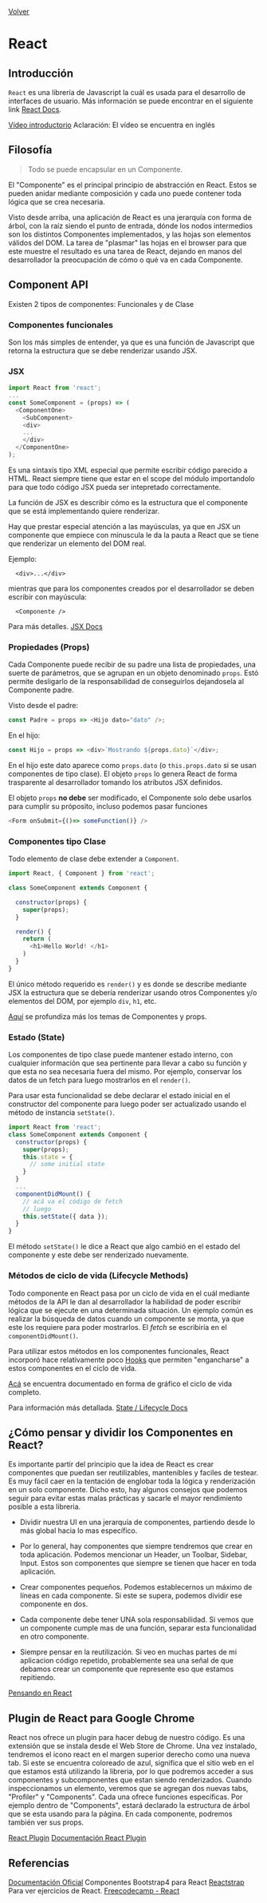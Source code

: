 [Volver](./index.md)

# React

## Introducción

`React` es una librería de Javascript la cuál es usada para el desarrollo de interfaces de usuario.
Más información se puede encontrar en el siguiente link
[React Docs](https://reactjs.org/docs/getting-started.html).

[Vídeo introductorio](https://www.youtube.com/watch?v=Ke90Tje7VS0&t) 
Aclaración: El vídeo se encuentra en inglés

## Filosofía

> Todo se puede encapsular en un Componente.

El "Componente" es el principal principio de abstracción en React. Estos se pueden anidar mediante composición y cada uno puede contener toda lógica que se crea necesaria.

Visto desde arriba, una aplicación de React es una jerarquía con forma de árbol, con la raíz siendo el punto de entrada, dónde los nodos intermedios son los distintos Componentes implementados, y las hojas son elementos válidos del DOM. La tarea de "plasmar" las hojas en el browser para que este muestre el resultado es una tarea de React, dejando en manos del desarrollador la preocupación de cómo o qué va en cada Componente.

## Component API

Existen 2 tipos de componentes: Funcionales y de Clase

### Componentes funcionales

Son los más simples de entender, ya que es una función de Javascript que retorna la estructura que se debe renderizar usando JSX.

### JSX

```javascript
import React from 'react';
...
const SomeComponent = (props) => (
  <ComponentOne>
    <SubComponent>
    <div>
    ...
    </div>
  </ComponentOne>
);
```

Es una sintaxís tipo XML especial que permite escribir código parecido a HTML. React siempre tiene que estar en el scope del módulo importandolo para que todo código JSX pueda ser intepretado correctamente.

La función de JSX es describir cómo es la estructura que el componente que se está implementando quiere renderizar.

Hay que prestar especial atención a las mayúsculas, ya que en JSX un componente que empiece con mínuscula le da la pauta a React que se tiene que renderizar un elemento del DOM real.

Ejemplo:

```
  <div>...</div>
```

mientras que para los componentes creados por el desarrollador se deben escribir con mayúscula:

```
  <Componente />
```

Para más detalles. [JSX Docs](https://reactjs.org/docs/introducing-jsx.html)

### Propiedades (Props)

Cada Componente puede recibir de su padre una lista de propiedades, una suerte de parámetros, que se agrupan en un objeto denominado `props`. Estó permite desligarlo de la responsabilidad de conseguirlos dejandosela al Componente padre.

Visto desde el padre:

```javascript
const Padre = props => <Hijo dato="dato" />;
```

En el hijo:

```javascript
const Hijo = props => <div>`Mostrando ${props.dato}`</div>;
```

En el hijo este dato aparece como `props.dato` (o `this.props.dato` si se usan componentes de tipo clase). El objeto `props` lo genera React de forma trasparente al desarrollador tomando los atributos JSX definidos.

El objeto `props` **no debe** ser modificado, el Componente solo debe usarlos para cumplir su próposito, incluso podemos pasar funciones
```javascript
<Form onSubmit={()=> someFunction()} />
```

### Componentes tipo Clase

Todo elemento de clase debe extender a `Component`.

```javascript
import React, { Component } from 'react';

class SomeComponent extends Component {

  constructor(props) {
    super(props);
  }

  render() {
    return (
      <h1>Hello World! </h1>
    )
  }
}
```

El único método requerido es `render()` y es donde se describe mediante JSX la estructura que se debería renderizar usando otros Componentes y/o elementos del DOM, por ejemplo `div`, `h1`, etc.

[Aquí](https://reactjs.org/docs/components-and-props.html) se profundiza más los temas de Componentes y props.

### Estado (State)

Los componentes de tipo clase puede mantener estado interno, con cualquier información que sea pertinente para llevar a cabo su función y que esta no sea necesaria fuera del mismo. Por ejemplo, conservar los datos de un fetch para luego mostrarlos en el `render()`.

Para usar esta funcionalidad se debe declarar el estado inicial en el constructor del componente para luego poder ser actualizado usando el método de instancia `setState()`.

```javascript
import React from 'react';
class SomeComponent extends Component {
  constructor(props) {
    super(props);
    this.state = {
      // some initial state
    }
  }
  ...
  componentDidMount() {
    // acá va el código de fetch
    // luego
    this.setState({ data });
  }
}
```

El método `setState()` le dice a React que algo cambió en el estado del componente y este debe ser renderizado nuevamente.

### Métodos de ciclo de vida (Lifecycle Methods)

Todo componente en React pasa por un ciclo de vida en el cuál mediante métodos de la API le dan al desarrollador la habilidad de poder escribir lógica que se ejecute en una determinada situación. Un ejemplo común es realizar la búsqueda de datos cuando un componente se monta, ya que este los requiere para poder mostrarlos. El _fetch_ se escribiría en el `componentDidMount()`.

Para utilizar estos métodos en los componentes funcionales, React incorporó hace relativamente poco [Hooks](https://reactjs.org/docs/hooks-intro.html) que permiten "engancharse" a estos componentes en el ciclo de vida.

[Acá](http://projects.wojtekmaj.pl/react-lifecycle-methods-diagram/) se encuentra documentado en forma de gráfico el ciclo de vida completo.

Para información más detallada. [State / Lifecycle Docs](https://reactjs.org/docs/react-component.html)

## ¿Cómo pensar y dividir los Componentes en React?

Es importante partir del principio que la idea de React es crear componentes que puedan ser reutilizables, mantenibles y faciles de testear. Es muy fácil caer en la tentación de englobar toda la lógica y renderización en un solo componente. Dicho esto, hay algunos consejos que podemos seguir para evitar estas malas prácticas y sacarle el mayor rendimiento posible a esta libreria.

- Dividir nuestra UI en una jerarquía de componentes, partiendo desde lo más global hacia lo mas específico.

- Por lo general, hay componentes que siempre tendremos que crear en toda aplicación. Podemos mencionar un Header, un Toolbar, Sidebar, Input. Estos son componentes que siempre se tienen que hacer en toda aplicación.

- Crear componentes pequeños. Podemos establecernos un máximo de líneas en cada componente. Si este se supera, podemos dividir ese componente en dos.

- Cada componente debe tener UNA sola responsabilidad. Si vemos que un componente cumple mas de una función, separar esta funcionalidad en otro componente.

- Siempre pensar en la reutilización. Si veo en muchas partes de mi aplicacion código repetido, probablemente sea una señal de que debamos crear un componente que represente eso que estamos repitiendo.

[Pensando en React](https://reactjs.org/docs/thinking-in-react.html)


## Plugin de React para Google Chrome

React nos ofrece un plugin para hacer debug de nuestro código. Es una extensión que se instala desde el Web Store de Chrome. Una vez instalado, tendremos el icono react en el margen superior derecho como una nueva tab. Si este se encuentra coloreado de azul, significa que el sitio web en el que estamos está utilizando la libreria, por lo que podremos acceder a sus componentes y subcomponentes que estan siendo renderizados. Cuando inspeccionamos un elemento, veremos que se agregan dos nuevas tabs, "Profiler" y "Components". Cada una ofrece funciones específicas. Por ejemplo dentro de "Components", estará declarado la estructura de árbol que se esta usando para la página. En cada componente, podremos también ver sus props.

[React Plugin](https://chrome.google.com/webstore/detail/react-developer-tools/fmkadmapgofadopljbjfkapdkoienihi?hl=es)
[Documentación React Plugin](https://reactjs.org/blog/2014/01/02/react-chrome-developer-tools.html)

## Referencias
[Documentación Oficial](https://es.reactjs.org/)
Componentes Bootstrap4 para React [Reactstrap](https://reactstrap.github.io/)
Para ver ejercicios de React. [Freecodecamp - React](https://learn.freecodecamp.org/front-end-libraries/react/)
